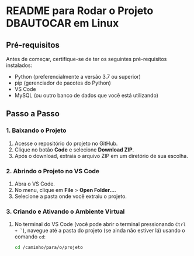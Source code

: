 # README para Rodar o Projeto DBAUTOCAR em Linux

## Pré-requisitos

Antes de começar, certifique-se de ter os seguintes pré-requisitos instalados:

- Python (preferencialmente a versão 3.7 ou superior)
- pip (gerenciador de pacotes do Python)
- VS Code
- MySQL (ou outro banco de dados que você está utilizando)

## Passo a Passo

### 1. Baixando o Projeto

1. Acesse o repositório do projeto no GitHub.
2. Clique no botão **Code** e selecione **Download ZIP**.
3. Após o download, extraia o arquivo ZIP em um diretório de sua escolha.

### 2. Abrindo o Projeto no VS Code

1. Abra o VS Code.
2. No menu, clique em **File** > **Open Folder...**.
3. Selecione a pasta onde você extraiu o projeto.

### 3. Criando e Ativando o Ambiente Virtual

1. No terminal do VS Code (você pode abrir o terminal pressionando `` Ctrl + ` ``), navegue até a pasta do projeto (se ainda não estiver lá) usando o comando `cd`:
   ```bash
   cd /caminho/para/o/projeto
